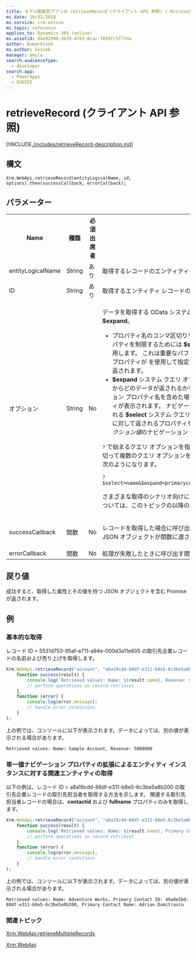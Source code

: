 ```yaml
---
title: モデル駆動型アプリの retrieveRecord (クライアント API 参照) | MicrosoftDocs
ms.date: 10/31/2018
ms.service: crm-online
ms.topic: reference
applies_to: Dynamics 365 (online)
ms.assetid: d4e92999-3b79-4783-8cac-f656fc5f7fda
author: KumarVivek
ms.author: kvivek
manager: amyla
search.audienceType:
  - developer
search.app:
  - PowerApps
  - D365CE
---
```

# <a name="retrieverecord-client-api-reference"></a>retrieveRecord (クライアント API 参照)



[!INCLUDE[./includes/retrieveRecord-description.md](./includes/retrieveRecord-description.md)] 

## <a name="syntax"></a>構文

`Xrm.WebApi.retrieveRecord(entityLogicalName, id, options).then(successCallback, errorCallback);`

## <a name="parameters"></a>パラメーター

<table style="width:100%">
<tr>
<th>Name</th>
<th>種類​​</th>
<th>必須出席者</th>
<th>内容</th>
</tr>
<tr>
<td>entityLogicalName</td>
<td>String</td>
<td>あり</td>
<td>取得するレコードのエンティティの論理名。 たとえば、「account」。</td>
</tr>
<tr>
<td>ID</td>
<td>String</td>
<td>あり</td>
<td>取得するエンティティ レコードの GUID。</td>
</tr>
<tr>
<td>オプション</td>
<td>String</td>
<td>No</td>
<td><p>データを取得する OData システム クエリ オプション、<b>$select</b> および <b>$expand</b>。</p>
<ul><li>プロパティ名のコンマ区切りリストを含めることにより返されるプロパティを制限するためには <b>$select</b> システム クエリ オプションを使用します。 これは重要なパフォーマンスのベスト プラクティスです。 プロパティが <b></b> を使用して指定されない場合は、すべてのプロパティが返されます。</li>
<li><b>$expand</b> システム クエリ オプションを使用して、関連エンティティからどのデータが返されるかをコントロールします。 単にナビゲーション プロパティ名を含めた場合は、関連レコードのすべてのプロパティが表示されます。 ナビゲーション プロパティ名の後にかっこで示される <b>$select</b> システム クエリ オプションを使用して、関連レコードに対して返されるプロパティを制限できます。 これは、<i>単一値</i>と<i>コレクション値</i>のナビゲーション プロパティの両方で使用します。</li>
</ul>
<p><code>?</code> で始まるクエリ オプションを指定します。 クエリ オプションを <code>&</code> で区切って複数のクエリ オプションを指定することもできます。 たとえば、次のようになります。</p>
<code>?$select=name&$expand=primarycontactid($select=contactid,fullname)</code>
<p>さまざまな取得のシナリオ向けに <code>options</code> パラメーターを定義する方法については、このトピックの以降の例を参照してください。</td>
</tr>
<tr>
<td>successCallback</td>
<td>関数</td>
<td>No</td>
<td><p>レコードを取得した場合に呼び出す関数。 取得したプロパティと値を持つ JSON オブジェクトが関数に渡されます。</p>
</td>
</tr>
<tr>
<td>errorCallback</td>
<td>関数</td>
<td>No</td>
<td>処理が失敗したときに呼び出す関数。</td>
</tr>
</table>

## <a name="return-value"></a>戻り値

成功すると、取得した属性とその値を持つ JSON オブジェクトを含む Promise が返されます。

## <a name="examples"></a>例

### <a name="basic-retrieve"></a>基本的な取得 

レコード ID = 5531d753-95af-e711-a94e-000d3a11e605 の取引先企業レコードの名前および売り上げを取得します。

```JavaScript
Xrm.WebApi.retrieveRecord("account", "a8a19cdd-88df-e311-b8e5-6c3be5a8b200", "?$select=name,revenue").then(
    function success(result) {
        console.log(`Retrieved values: Name: ${result.name}, Revenue: ${result.revenue}`);
        // perform operations on record retrieval
    },
    function (error) {
        console.log(error.message);
        // handle error conditions
    }
);
```

上の例では、コンソールに以下が表示されます。データによっては、別の値が表示される場合があります。

`Retrieved values: Name: Sample Account, Revenue: 5000000`

### <a name="retrieve-related-entities-for-an-entity-instance-by-expanding-single-valued-navigation-properties"></a>単一値ナビゲーション プロパティの拡張によるエンティティ インスタンスに対する関連エンティティの取得

 以下の例は、レコード ID = a8a19cdd-88df-e311-b8e5-6c3be5a8b200 の取引先企業レコードの取引先担当者を取得する方法を示します。 関連する取引先担当者レコードの場合は、**contactid** および **fullname** プロパティのみを取得します。

```JavaScript
Xrm.WebApi.retrieveRecord("account", "a8a19cdd-88df-e311-b8e5-6c3be5a8b200", "?$select=name&$expand=primarycontactid($select=contactid,fullname)").then(
    function success(result) {
        console.log(`Retrieved values: Name: ${result.name}, Primary Contact ID: ${result.primarycontactid.contactid}, Primary Contact Name: ${result.primarycontactid.fullname}`);
        // perform operations on record retrieval
    },
    function (error) {
        console.log(error.message);
        // handle error conditions
    }
);
```

上の例では、コンソールに以下が表示されます。データによっては、別の値が表示される場合があります。

`Retrieved values: Name: Adventure Works, Primary Contact ID: 49a0e5b9-88df-e311-b8e5-6c3be5a8b200, Primary Contact Name: Adrian Dumitrascu`

 
### <a name="related-topics"></a>関連トピック

[Xrm.WebApi.retrieveMultipleRecords](retrieveMultipleRecords.md)

[Xrm.WebApi](../xrm-webapi.md)




